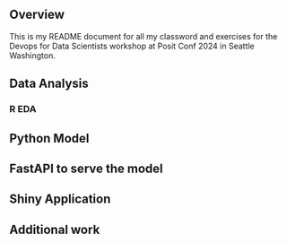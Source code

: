 ## Overview

This is my README document for all my classword and exercises for the Devops for Data Scientists workshop at Posit Conf 2024 in Seattle Washington. 

## Data Analysis

### R EDA

## Python Model

## FastAPI to serve the model

## Shiny Application

## Additional work



